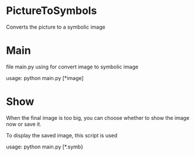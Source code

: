 # PictureToSymbols
Converts the picture to a symbolic image
# Main
file main.py using for convert image to symbolic image

usage: python main.py [*image]
# Show
When the final image is too big, you can choose whether to show the image now or save it.

To display the saved image, this script is used

usage: python main.py [*.symb}
